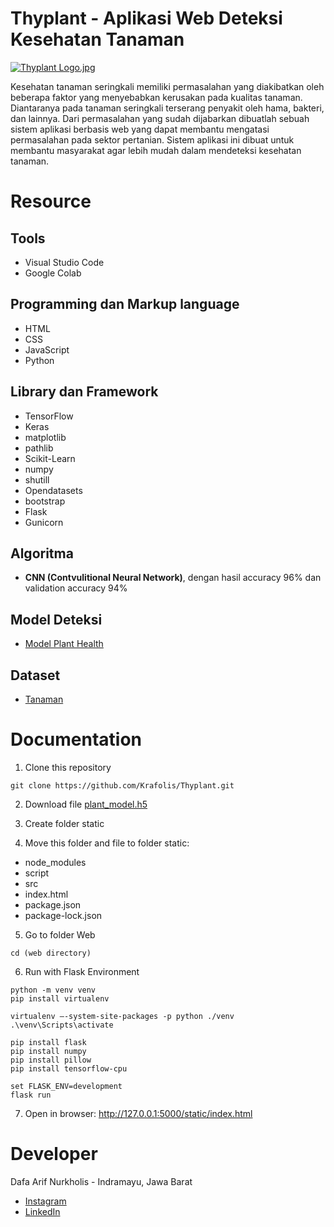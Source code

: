 # Thyplant - Aplikasi Web Deteksi Kesehatan Tanaman

[![Thyplant Logo.jpg](https://i.postimg.cc/bwhsTzJJ/thyplant-logo.jpg)](https://postimg.cc/7fKHPrS8)

Kesehatan tanaman seringkali memiliki permasalahan yang diakibatkan oleh beberapa faktor yang menyebabkan kerusakan pada kualitas tanaman. Diantaranya pada tanaman seringkali terserang penyakit oleh hama, bakteri, dan lainnya. Dari permasalahan yang sudah dijabarkan dibuatlah sebuah sistem aplikasi berbasis web yang dapat membantu mengatasi permasalahan pada sektor pertanian. Sistem aplikasi ini dibuat untuk membantu masyarakat agar lebih mudah dalam mendeteksi kesehatan tanaman.  

# Resource 

## Tools
- Visual Studio Code
- Google Colab

## Programming dan Markup language
- HTML
- CSS
- JavaScript
- Python

## Library dan Framework
- TensorFlow
- Keras
- matplotlib
- pathlib
- Scikit-Learn
- numpy
- shutill
- Opendatasets
- bootstrap
- Flask
- Gunicorn 

## Algoritma
- **CNN (Contvulitional Neural Network)**, dengan hasil accuracy 96% dan validation accuracy 94%

## Model Deteksi
- [Model Plant Health](https://github.com/capstone-team-c22-057/Machine_Learning/blob/main/Plant_Health_Detection.ipynb)

## Dataset
- [Tanaman](https://www.kaggle.com/datasets/abdallahalidev/plantvillage-dataset)

# Documentation
1. Clone this repository
```
git clone https://github.com/Krafolis/Thyplant.git
```

2. Download file [plant_model.h5](https://drive.google.com/file/d/1-5ex690e86hgJR31KCO6CTvo-07O4pJt/view?usp=share_link)

3. Create folder static

4. Move this folder and file to folder static:
- node_modules
- script
- src
- index.html
- package.json
- package-lock.json

5. Go to folder Web
```
cd (web directory)
```

6. Run with Flask Environment
```
python -m venv venv
pip install virtualenv

virtualenv —-system-site-packages -p python ./venv
.\venv\Scripts\activate

pip install flask
pip install numpy
pip install pillow
pip install tensorflow-cpu

set FLASK_ENV=development
flask run
```
7. Open in browser: http://127.0.0.1:5000/static/index.html

# Developer
Dafa Arif Nurkholis - Indramayu, Jawa Barat

- [Instagram](https://www.instagram.com/dafarifn20/)
- [LinkedIn](https://www.linkedin.com/in/dafa-arif-nurkholis)
